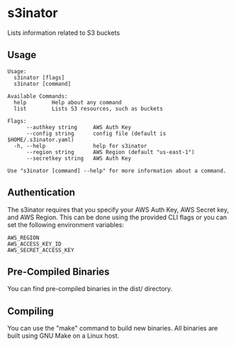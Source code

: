 # s3inator

Lists information related to S3 buckets

## Usage

```
Usage:
  s3inator [flags]
  s3inator [command]

Available Commands:
  help        Help about any command
  list        Lists S3 resources, such as buckets

Flags:
      --authkey string     AWS Auth Key
      --config string      config file (default is $HOME/.s3inator.yaml)
  -h, --help               help for s3inator
      --region string      AWS Region (default "us-east-1")
      --secretkey string   AWS Auth Key

Use "s3inator [command] --help" for more information about a command.
```

## Authentication

The s3inator requires that you specify your AWS Auth Key, AWS Secret key, and AWS Region.
This can be done using the provided CLI flags or you can set the following environment
variables:

    AWS_REGION
    AWS_ACCESS_KEY_ID
    AWS_SECRET_ACCESS_KEY


## Pre-Compiled Binaries

You can find pre-compiled binaries in the dist/ directory.  

## Compiling

You can use the "make" command to build new binaries.  All binaries are built using
GNU Make on a Linux host.  

